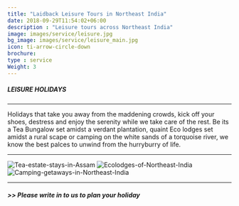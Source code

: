```yaml
---
title: "Laidback Leisure Tours in Northeast India"
date: 2018-09-29T11:54:02+06:00
description : "Leisure tours across Northeast India"
image: images/service/leisure.jpg
bg_image: images/service/leisure_main.jpg
icon: ti-arrow-circle-down
brochure: 
type : service
Weight: 3
---
```

##### **LEISURE HOLIDAYS**

---
Holidays that take you away from the maddening crowds, kick off your shoes, destress and enjoy the serenity while we take care of the rest. Be its a Tea Bungalow set amidst a verdant plantation, quaint Eco lodges set amidst a rural scape or camping on the white sands of a torquoise river, we know the best palces to unwind from the hurryburry of life. 

---




![Tea-estate-stays-in-Assam](/images/links/teastay.jpg)
![Ecolodges-of-Northeast-India](/images/links/ecolodges.jpg)
![Camping-getaways-in-Northeast-India](/images/links/camping.jpg)

---

###### **>> Please write in to us to plan your holiday**
